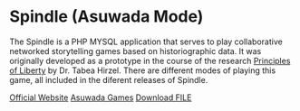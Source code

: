 # Spindle (Asuwada Mode)
 The Spindle is a PHP MYSQL application that serves to play collaborative networked storytelling games based on historiographic data. 
 It was originally developed as a prototype in the course of the research [Principles of Liberty](https://www.academia.edu/32032532/Principles_of_Liberty_A_Design_based_Research_on_Liberty_as_A_Priori_Constitutive_Principle_of_the_Social_in_the_Swiss_Nation_Story) by Dr. Tabea Hirzel. 
 There are different modes of playing this game, all included in the diferent releases of Spindle.
 
 [Official Website](https://spindlegames.blogspot.com/)
 [Asuwada Games](https://asuwada.blogspot.com/)
 <a id="raw-url" href="https://github.com/spindlegame/spindle-asuwada/archive/main.zip">Download FILE</a>
